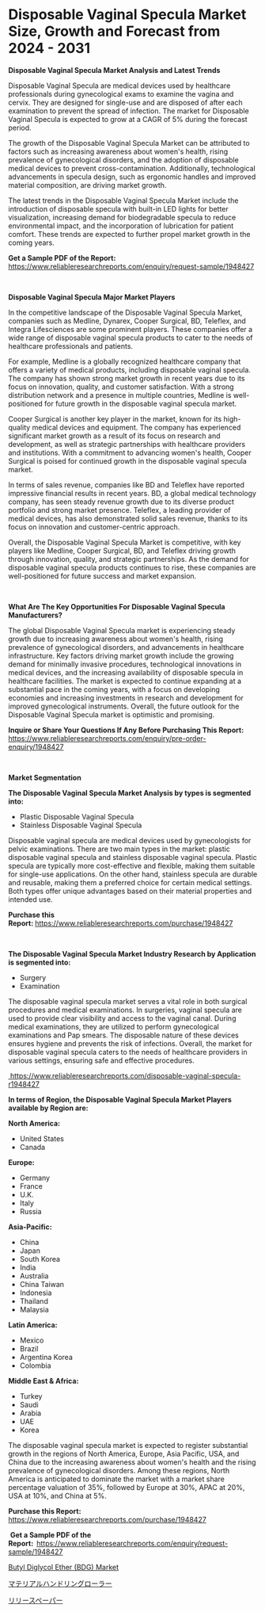 <p><h1>Disposable Vaginal Specula Market Size, Growth and Forecast from 2024 - 2031</h1></p><p><strong>Disposable Vaginal Specula Market Analysis and Latest Trends</strong></p>
<p><p>Disposable Vaginal Specula are medical devices used by healthcare professionals during gynecological exams to examine the vagina and cervix. They are designed for single-use and are disposed of after each examination to prevent the spread of infection. The market for Disposable Vaginal Specula is expected to grow at a CAGR of 5% during the forecast period.</p><p>The growth of the Disposable Vaginal Specula Market can be attributed to factors such as increasing awareness about women's health, rising prevalence of gynecological disorders, and the adoption of disposable medical devices to prevent cross-contamination. Additionally, technological advancements in specula design, such as ergonomic handles and improved material composition, are driving market growth.</p><p>The latest trends in the Disposable Vaginal Specula Market include the introduction of disposable specula with built-in LED lights for better visualization, increasing demand for biodegradable specula to reduce environmental impact, and the incorporation of lubrication for patient comfort. These trends are expected to further propel market growth in the coming years.</p></p>
<p><strong>Get a Sample PDF of the Report:&nbsp;</strong> <a href="https://www.reliableresearchreports.com/enquiry/request-sample/1948427">https://www.reliableresearchreports.com/enquiry/request-sample/1948427</a></p>
<p>&nbsp;</p>
<p><strong>Disposable Vaginal Specula Major Market Players</strong></p>
<p><p>In the competitive landscape of the Disposable Vaginal Specula Market, companies such as Medline, Dynarex, Cooper Surgical, BD, Teleflex, and Integra Lifesciences are some prominent players. These companies offer a wide range of disposable vaginal specula products to cater to the needs of healthcare professionals and patients.</p><p>For example, Medline is a globally recognized healthcare company that offers a variety of medical products, including disposable vaginal specula. The company has shown strong market growth in recent years due to its focus on innovation, quality, and customer satisfaction. With a strong distribution network and a presence in multiple countries, Medline is well-positioned for future growth in the disposable vaginal specula market.</p><p>Cooper Surgical is another key player in the market, known for its high-quality medical devices and equipment. The company has experienced significant market growth as a result of its focus on research and development, as well as strategic partnerships with healthcare providers and institutions. With a commitment to advancing women's health, Cooper Surgical is poised for continued growth in the disposable vaginal specula market.</p><p>In terms of sales revenue, companies like BD and Teleflex have reported impressive financial results in recent years. BD, a global medical technology company, has seen steady revenue growth due to its diverse product portfolio and strong market presence. Teleflex, a leading provider of medical devices, has also demonstrated solid sales revenue, thanks to its focus on innovation and customer-centric approach.</p><p>Overall, the Disposable Vaginal Specula Market is competitive, with key players like Medline, Cooper Surgical, BD, and Teleflex driving growth through innovation, quality, and strategic partnerships. As the demand for disposable vaginal specula products continues to rise, these companies are well-positioned for future success and market expansion.</p></p>
<p>&nbsp;</p>
<p><strong>What Are The Key Opportunities For Disposable Vaginal Specula Manufacturers?</strong></p>
<p><p>The global Disposable Vaginal Specula market is experiencing steady growth due to increasing awareness about women's health, rising prevalence of gynecological disorders, and advancements in healthcare infrastructure. Key factors driving market growth include the growing demand for minimally invasive procedures, technological innovations in medical devices, and the increasing availability of disposable specula in healthcare facilities. The market is expected to continue expanding at a substantial pace in the coming years, with a focus on developing economies and increasing investments in research and development for improved gynecological instruments. Overall, the future outlook for the Disposable Vaginal Specula market is optimistic and promising.</p></p>
<p><strong>Inquire or Share Your Questions If Any Before Purchasing This Report:</strong> <a href="https://www.reliableresearchreports.com/enquiry/pre-order-enquiry/1948427">https://www.reliableresearchreports.com/enquiry/pre-order-enquiry/1948427</a></p>
<p>&nbsp;</p>
<p><strong>Market Segmentation</strong></p>
<p><strong>The Disposable Vaginal Specula Market Analysis by types is segmented into:</strong></p>
<p><ul><li>Plastic Disposable Vaginal Specula</li><li>Stainless Disposable Vaginal Specula</li></ul></p>
<p><p>Disposable vaginal specula are medical devices used by gynecologists for pelvic examinations. There are two main types in the market: plastic disposable vaginal specula and stainless disposable vaginal specula. Plastic specula are typically more cost-effective and flexible, making them suitable for single-use applications. On the other hand, stainless specula are durable and reusable, making them a preferred choice for certain medical settings. Both types offer unique advantages based on their material properties and intended use.</p></p>
<p><strong>Purchase this Report:&nbsp;</strong><a href="https://www.reliableresearchreports.com/purchase/1948427">https://www.reliableresearchreports.com/purchase/1948427</a></p>
<p>&nbsp;</p>
<p><strong>The Disposable Vaginal Specula Market Industry Research by Application is segmented into:</strong></p>
<p><ul><li>Surgery</li><li>Examination</li></ul></p>
<p><p>The disposable vaginal specula market serves a vital role in both surgical procedures and medical examinations. In surgeries, vaginal specula are used to provide clear visibility and access to the vaginal canal. During medical examinations, they are utilized to perform gynecological examinations and Pap smears. The disposable nature of these devices ensures hygiene and prevents the risk of infections. Overall, the market for disposable vaginal specula caters to the needs of healthcare providers in various settings, ensuring safe and effective procedures.</p></p>
<p><a href="https://www.reliableresearchreports.com/disposable-vaginal-specula-r1948427">&nbsp;https://www.reliableresearchreports.com/disposable-vaginal-specula-r1948427</a></p>
<p><strong>In terms of Region, the Disposable Vaginal Specula Market Players available by Region are:</strong></p>
<p>
    <p> <strong> North America: </strong>
        <ul>
            <li>United States</li>
            <li>Canada</li>
        </ul>
        </p> 
    <p> <strong> Europe: </strong>
        <ul>
            <li>Germany</li>
            <li>France</li>
            <li>U.K.</li>
            <li>Italy</li>
            <li>Russia</li>
        </ul>
        </p> 
    <p> <strong> Asia-Pacific: </strong>
        <ul>
            <li>China</li>
            <li>Japan</li>
            <li>South Korea</li>
            <li>India</li>
            <li>Australia</li>
            <li>China Taiwan</li>
            <li>Indonesia</li>
            <li>Thailand</li>
            <li>Malaysia</li>
        </ul>
        </p> 
    <p> <strong> Latin America: </strong>
        <ul>
            <li>Mexico</li>
            <li>Brazil</li>
            <li>Argentina Korea</li>
            <li>Colombia</li>
        </ul>
        </p> 
    <p> <strong> Middle East & Africa: </strong>
        <ul>
            <li>Turkey</li>
            <li>Saudi</li>
            <li>Arabia</li>
            <li>UAE</li>
            <li>Korea</li>
        </ul>
    </p>
    </p>
<p><p>The disposable vaginal specula market is expected to register substantial growth in the regions of North America, Europe, Asia Pacific, USA, and China due to the increasing awareness about women's health and the rising prevalence of gynecological disorders. Among these regions, North America is anticipated to dominate the market with a market share percentage valuation of 35%, followed by Europe at 30%, APAC at 20%, USA at 10%, and China at 5%.</p></p>
<p><strong>Purchase this Report: </strong><a href="https://www.reliableresearchreports.com/purchase/1948427">https://www.reliableresearchreports.com/purchase/1948427</a></p>
<p>&nbsp;<strong>Get a Sample PDF of the Report:&nbsp;&nbsp;</strong><a href="https://www.reliableresearchreports.com/enquiry/request-sample/1948427">https://www.reliableresearchreports.com/enquiry/request-sample/1948427</a></p>
<p><strong></strong></p>
<p><p><a href="https://issuu.com/reportprime-2/docs/butyl-diglycol-ether-bdg-market-size-2030.pptx">Butyl Diglycol Ether (BDG) Market</a></p><p><a href="https://github.com/reliezer65/Market-Research-Report-List-1/blob/main/303799350679.md">マテリアルハンドリングローラー</a></p><p><a href="https://github.com/RodHoppe07/Market-Research-Report-List-1/blob/main/272030250678.md">リリースペーパー</a></p></p>